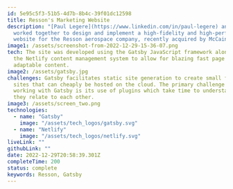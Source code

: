 ```yaml
---
id: 5e95c5f3-51b5-4d7b-8b4c-39f01dc12598
title: Resson's Marketing Website
description: "[Paul Legere](https://www.linkedin.com/in/paul-legere) and I have
  worked together to design and implement a high-fidelity and high-performing
  website for the Resson aerospace company, recently acquired by McCain."
image1: /assets/screenshot-from-2022-12-29-15-36-07.png
tech: The site was developed using the Gatsby JavaScript framework along with
  the Netlify content management system to allow for blazing fast page loads and
  adaptable content.
image2: /assets/gatsby.jpg
challenges: G﻿atsby facilitates static site generation to create small footprint
  sites that can cheaply be hosted on the cloud. The primary challenge of
  working with Gatsby is its use of plugins which take time to understand how
  they relate to each other.
image3: /assets/screen_two.png
technologies:
  - name: "Gatsby"
    image: "/assets/tech_logos/gatsby.svg"
  - name: "Netlify"
    image: "/assets/tech_logos/netlify.svg"
liveLink: ""
githubLink: ""
date: 2022-12-29T20:58:39.301Z
completeTime: 200
status: complete
keywords: Resson, Gatsby
---
```

